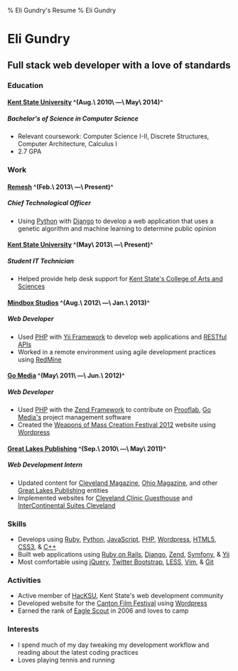 % Eli Gundry's Resume
% Eli Gundry

# Eli Gundry
## Full stack web developer with a love of standards

### Education

#### [Kent State University](http://www.kent.edu) ^(Aug.\ 2010\ &mdash;\ May\ 2014)^
##### Bachelor's of Science in Computer Science

* Relevant coursework: Computer Science I-II, Discrete Structures, Computer Architecture, Calculus I
* 2.7 GPA

### Work

#### [Remesh](http://reme.sh) ^(Feb.\ 2013\ &mdash;\ Present)^
##### Chief Technological Officer

* Using [Python](http://python.org) with [Django](http://djangoproject.com) to develop a web application that uses a genetic algorithm and machine learning to determine public opinion

#### [Kent State University](http://www.kent.edu) ^(May\ 2013\ &mdash;\ Present)^
##### Student IT Technician

* Helped provide help desk support for [Kent State's College of Arts and Sciences](http://www.kent.edu/CAS/)

#### [Mindbox Studios](http://mindboxstudios.com) ^(Aug.\ 2012\ &mdash;\ Jan.\ 2013)^
##### Web Developer

* Used [PHP](http://php.net "PHP: Hypertext Preprocessor") with [Yii Framework](http://www.yiiframework.com/) to develop web applications and [RESTful APIs](https://en.wikipedia.org/wiki/Representational_state_transfer)
* Worked in a remote environment using agile development practices using [RedMine](http://www.redmine.org/)

#### [Go Media](http://gomedia.us) ^(May\ 2011\ &mdash;\ Jun.\ 2012)^
##### Web Developer

* Used [PHP](http://php.net "PHP: Hypertext Preprocessor") with the [Zend Framework](http://framework.zend.com/) to contribute on [Prooflab](https://prooflab.us/), [Go Media's](http://gomedia.us) project management software
* Created the [Weapons of Mass Creation Festival 2012](http://2012.wmcfest.com) website using [Wordpress](http://wordpress.org)

#### [Great Lakes Publishing](http://www.glpublishing.com/ME2/Default.asp) ^(Sep.\ 2010\ &mdash;\ May\ 2011)^
##### Web Development Intern

* Updated content for [Cleveland Magazine](http://www.clevelandmagazine.com/ME2/Default.asp), [Ohio Magazine](http://www.ohiomagazine.com/Main/Home.aspx), and other [Great Lakes Publishing](http://www.glpublishing.com/ME2/Default.asp) entities
* Implemented websites for [Cleveland Clinic Guesthouse](http://www.guesthouseclevelandclinic.com/CCGH/ClevelandClinicGuesthouse.aspx) and [InterContinental Suites Cleveland](http://www.intercontinentalsuitescleveland.com/ISC/InterContinentalSuitesCleveland.aspx)

### Skills

* Develops using [Ruby](http://www.ruby-lang.org/en/), [Python](http://www.python.org/), [JavaScript](http://en.wikipedia.org/wiki/JavaScript), [PHP](http://php.net "PHP: Hypertext Preprocessor"), [Wordpress](http://wordpress.org), [HTML5](http://en.wikipedia.org/wiki/HTML5 "HyperText Markup Language"), [CSS3](https://en.wikipedia.org/wiki/Cascading_Style_Sheets "Cascading Style Sheets"), & [C++](https://en.wikipedia.org/wiki/C%2B%2B)
* Built web applications using [Ruby on Rails](http://rubyonrails.org/), [Django](http://djangoproject.com), [Zend](http://framework.zend.com/), [Symfony](http://symfony.com/), & [Yii](http://www.yiiframework.com/)
* Most comfortable using [jQuery](http://jquery.com), [Twitter Bootstrap](http://twitter.github.io/), [LESS](http://lesscss.org), [Vim](http://www.vim.org), & [Git](http://git-scm.com)

### Activities

* Active member of [HacKSU](http://hacksu.cs.kent.edu/), Kent State's web development community
* Developed website for the [Canton Film Festival](http://cantonfilm.com/) using [Wordpress](http://wordpress.org)
* Earned the rank of [Eagle Scout](https://en.wikipedia.org/wiki/Eagle_Scout) in 2006 and loves to camp

### Interests

* I spend much of my day tweaking my development workflow and reading about the latest coding practices
* Loves playing tennis and running
